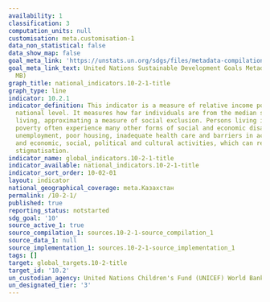 ```yaml
---
availability: 1
classification: 3
computation_units: null
customisation: meta.customisation-1
data_non_statistical: false
data_show_map: false
goal_meta_link: 'https://unstats.un.org/sdgs/files/metadata-compilation/Metadata-Goal-10.pdf '
goal_meta_link_text: United Nations Sustainable Development Goals Metadata (PDF 4.0
  MB)
graph_title: national_indicators.10-2-1-title
graph_type: line
indicator: 10.2.1
indicator_definition: This indicator is a measure of relative income poverty at the
  national level. It measures how far individuals are from the median standard of
  living, approximating a measure of social exclusion. Persons living in relative
  poverty often experience many other forms of social and economic disadvantage through
  unemployment, poor housing, inadequate health care and barriers in accessing education
  and economic, social, political and cultural activities, which can result from social
  stigmatisation.
indicator_name: global_indicators.10-2-1-title
indicator_available: national_indicators.10-2-1-title
indicator_sort_order: 10-02-01
layout: indicator
national_geographical_coverage: meta.Казахстан
permalink: /10-2-1/
published: true
reporting_status: notstarted
sdg_goal: '10'
source_active_1: true
source_compilation_1: sources.10-2-1-source_compilation_1
source_data_1: null
source_implementation_1: sources.10-2-1-source_implementation_1
tags: []
target: global_targets.10-2-title
target_id: '10.2'
un_custodian_agency: United Nations Children's Fund (UNICEF) World Bank (WB)
un_designated_tier: '3'
---
```

